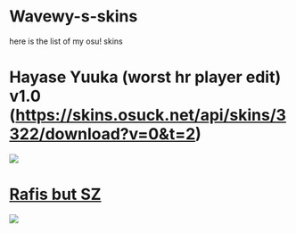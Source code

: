 # Wavewy-s-skins
here is the list of my osu! skins

# Hayase Yuuka (worst hr player edit) v1.0 (https://skins.osuck.net/api/skins/3322/download?v=0&t=2)
![](https://imgur.com/a/DUweZts.png)

# [Rafis but SZ](https://mega.nz/file/nldlHYBa#oEZflF9oFj2BnmV4y5O2Jgp8wDd4aqvONfO029zWd3c)
![](https://i.imgur.com/JJzb9Jk.png)

